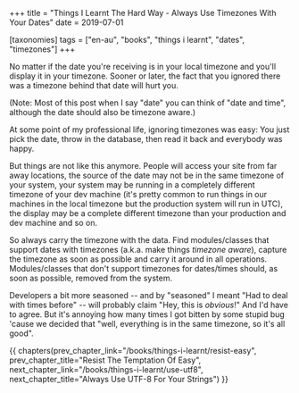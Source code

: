 +++
title = "Things I Learnt The Hard Way - Always Use Timezones With Your Dates"
date = 2019-07-01

[taxonomies]
tags = ["en-au", "books", "things i learnt", "dates", "timezones"]
+++

No matter if the date you're receiving is in your local timezone and you'll
display it in your timezone. Sooner or later, the fact that you ignored there
was a timezone behind that date will hurt you.

<!-- more -->

(Note: Most of this post when I say "date" you can think of "date and time",
although the date should also be timezone aware.)

At some point of my professional life, ignoring timezones was easy: You just
pick the date, throw in the database, then read it back and everybody was
happy.

But things are not like this anymore. People will access your site from far
away locations, the source of the date may not be in the same timezone of your
system, your system may be running in a completely different timezone of your
dev machine (it's pretty common to run things in our machines in the local
timezone but the production system will run in UTC), the display may be a
complete different timezone than your production and dev machine and so on.

So always carry the timezone with the data. Find modules/classes that support
dates with timezones (a.k.a. make things _timezone aware_), capture the
timezone as soon as possible and carry it around in all operations.
Modules/classes that don't support timezones for dates/times should, as soon
as possible, removed from the system.

Developers a bit more seasoned -- and by "seasoned" I meant "Had to deal with
times before" -- will probably claim "Hey, this is _obvious_!" And I'd have to
agree. But it's annoying how many times I got bitten by some stupid bug 'cause
we decided that "well, everything is in the same timezone, so it's all good".

{{ chapters(prev_chapter_link="/books/things-i-learnt/resist-easy", prev_chapter_title="Resist The Temptation Of Easy", next_chapter_link="/books/things-i-learnt/use-utf8", next_chapter_title="Always Use UTF-8 For Your Strings") }}
